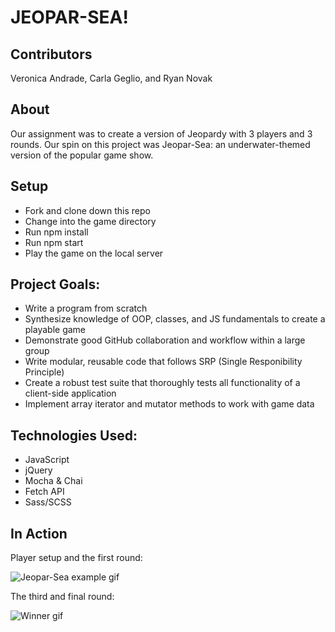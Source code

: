 # JEOPAR-SEA!

## Contributors
Veronica Andrade, Carla Geglio, and Ryan Novak

## About
Our assignment was to create a version of Jeopardy with 3 players and 3 rounds. Our spin on this project was Jeopar-Sea: an underwater-themed version of the popular game show.

## Setup
- Fork and clone down this repo
- Change into the game directory
- Run npm install
- Run npm start
- Play the game on the local server

## Project Goals:
- Write a program from scratch
- Synthesize knowledge of OOP, classes, and JS fundamentals to create a playable game
- Demonstrate good GitHub collaboration and workflow within a large group
- Write modular, reusable code that follows SRP (Single Responibility Principle)
- Create a robust test suite that thoroughly tests all functionality of a client-side application
- Implement array iterator and mutator methods to work with game data

## Technologies Used:
- JavaScript
- jQuery
- Mocha & Chai
- Fetch API 
- Sass/SCSS

## In Action

Player setup and the first round:

![Jeopar-Sea example gif](https://media.giphy.com/media/MEclN71gHfWmULAk69/giphy.gif)

The third and final round:

![Winner gif](https://media.giphy.com/media/ZDEydd5m9VUSSfa2jW/giphy.gif)
